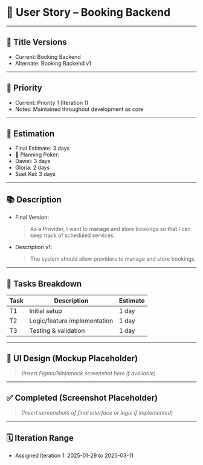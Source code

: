 # 🧾 User Story – Booking Backend

---

## 📝 Title Versions
- Current: Booking Backend
- Alternate: Booking Backend v1

---

## 🎯 Priority
- Current: Priority 1 (Iteration 1)
- Notes: Maintained throughout development as core

---

## 📐 Estimation

- Final Estimate: 3 days
- 👥 Planning Poker:
- Dawei: 3 days
- Gloria: 2 days
- Suet Kei: 3 days

---

## 📚 Description

- Final Version:  
  > As a Provider, I want to manage and store bookings so that I can keep track of scheduled services.

- Description v1:  
  > The system should allow providers to manage and store bookings.

---

## 🔨 Tasks Breakdown

| Task | Description | Estimate |
|------|-------------|----------|
| T1 | Initial setup | 1 day |
| T2 | Logic/feature implementation | 1 day |
| T3 | Testing & validation | 1 day |

---

## 🎨 UI Design (Mockup Placeholder)

> *(Insert Figma/Ninjamock screenshot here if available)*

---

## ✅ Completed (Screenshot Placeholder)

> *(Insert screenshots of final interface or logic if implemented)*

---

## 🗓️ Iteration Range

- Assigned Iteration 1: 2025-01-29 to 2025-03-11
